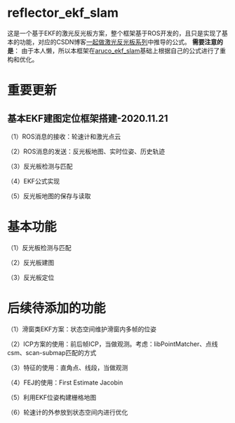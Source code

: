 # reflector_ekf_slam
这是一个基于EKF的激光反光板方案，整个框架基于ROS开发的，且只是实现了基本的功能，对应的CSDN博客[一起做激光反光板系列](https://blog.csdn.net/yeluohanchan/article/details/109620511)中推导的公式。
**需要注意的是**：
由于本人懒，所以本框架在[aruco_ekf_slam](https://github.com/ydsf16/aruco_ekf_slam)基础上根据自己的公式进行了重构和优化。

# 重要更新

## 基本EKF建图定位框架搭建-2020.11.21

（1）ROS消息的接收：轮速计和激光点云

（2）ROS消息的发送：反光板地图、实时位姿、历史轨迹

（3）反光板检测与匹配

（4）EKF公式实现

（5）反光板地图的保存与读取



# 基本功能
（1）反光板检测与匹配

（2）反光板建图

（3）反光板定位

# 后续待添加的功能

（1）滑窗类EKF方案：状态空间维护滑窗内多帧的位姿

（2）ICP方案的使用：前后帧ICP，当做观测。考虑：libPointMatcher、点线csm、scan-submap匹配的方式

（3）特征的使用：直角点、线段，当做观测

（4）FEJ的使用：First Estimate Jacobin

（5）利用EKF位姿构建栅格地图

（6）轮速计的外参放到状态空间内进行优化